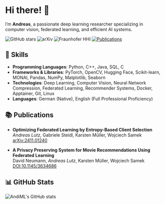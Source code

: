 # Hi there! 👋

I’m **Andreas**, a passionate deep learning researcher specializing in computer vision, federated learning, and efficient AI systems.

![GitHub stars](https://img.shields.io/github/stars/AndiML?label=Stars&style=social)
![arXiv](https://img.shields.io/badge/arXiv-2411.01240-660099?style=flat&logo=arxiv&logoColor=white)
![Fraunhofer HHI](https://img.shields.io/badge/Fraunhofer-HHI-brightgreen?style=flat&logo=fraunhofer&logoColor=white)
[![Publications](https://img.shields.io/badge/Publications-2-blue?style=flat&logo=book&logoColor=white)](#publications)



## 🔧 Skills

- **Programming Languages**: Python, C++, Java, SQL, C
- **Frameworks & Libraries**: PyTorch, OpenCV, Hugging Face, Scikit-learn, MONAI, Pandas, NumPy, Matplotlib, Seaborn
- **Technologies**: Deep Learning, Computer Vision, Neural Network Compression, Federated Learning, Recommender Systems, Docker, Apptainer, Git, Linux
- **Languages**: German (Native), English (Full Professional Proficiency)


## 📚 Publications

- **Optimizing Federated Learning by Entropy-Based Client Selection**  
  *Andreas Lutz*, Gabriele Steidl, Karsten Müller, Wojciech Samek  
  [arXiv:2411.01240](https://arxiv.org/abs/2411.01240)

- **A Privacy Preserving System for Movie Recommendations Using Federated Learning**  
  David Neumann, *Andreas Lutz*, Karsten Müller, Wojciech Samek  
  [DOI:10.1145/3634686](https://doi.org/10.1145/3634686)

## 📊 GitHub Stats
![AndiML's GitHub stats](https://github-readme-stats.vercel.app/api?username=AndiML&show_icons=true&theme=radical)
